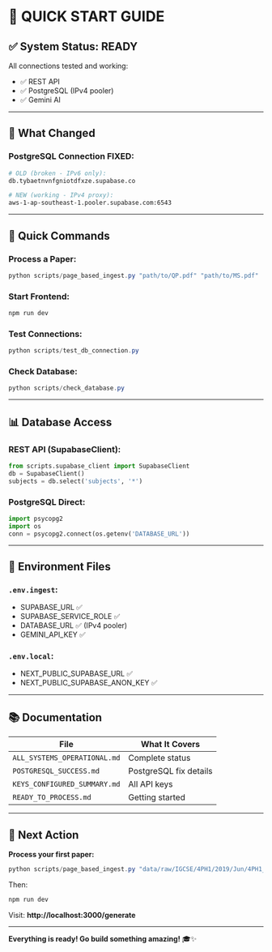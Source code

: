 # 🚀 QUICK START GUIDE

## ✅ System Status: READY

All connections tested and working:
- ✅ REST API
- ✅ PostgreSQL (IPv4 pooler)
- ✅ Gemini AI

---

## 📝 What Changed

### PostgreSQL Connection FIXED:
```bash
# OLD (broken - IPv6 only):
db.tybaetnvnfgniotdfxze.supabase.co

# NEW (working - IPv4 proxy):
aws-1-ap-southeast-1.pooler.supabase.com:6543
```

---

## 🏃 Quick Commands

### Process a Paper:
```powershell
python scripts/page_based_ingest.py "path/to/QP.pdf" "path/to/MS.pdf"
```

### Start Frontend:
```powershell
npm run dev
```

### Test Connections:
```powershell
python scripts/test_db_connection.py
```

### Check Database:
```powershell
python scripts/check_database.py
```

---

## 📊 Database Access

### REST API (SupabaseClient):
```python
from scripts.supabase_client import SupabaseClient
db = SupabaseClient()
subjects = db.select('subjects', '*')
```

### PostgreSQL Direct:
```python
import psycopg2
import os
conn = psycopg2.connect(os.getenv('DATABASE_URL'))
```

---

## 🔑 Environment Files

### `.env.ingest`:
- SUPABASE_URL ✅
- SUPABASE_SERVICE_ROLE ✅
- DATABASE_URL ✅ (IPv4 pooler)
- GEMINI_API_KEY ✅

### `.env.local`:
- NEXT_PUBLIC_SUPABASE_URL ✅
- NEXT_PUBLIC_SUPABASE_ANON_KEY ✅

---

## 📚 Documentation

| File | What It Covers |
|------|---------------|
| `ALL_SYSTEMS_OPERATIONAL.md` | Complete status |
| `POSTGRESQL_SUCCESS.md` | PostgreSQL fix details |
| `KEYS_CONFIGURED_SUMMARY.md` | All API keys |
| `READY_TO_PROCESS.md` | Getting started |

---

## 🎯 Next Action

**Process your first paper:**

```powershell
python scripts/page_based_ingest.py "data/raw/IGCSE/4PH1/2019/Jun/4PH1_1P.pdf" "data/raw/IGCSE/4PH1/2019/Jun/4PH1_1P_MS.pdf"
```

Then:
```powershell
npm run dev
```

Visit: **http://localhost:3000/generate**

---

**Everything is ready! Go build something amazing!** 🎓✨
